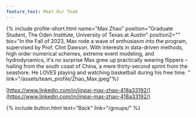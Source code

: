 ```yaml
---
feature_text: Meet Our Team
---
```

{% include profile-short.html name="Max Zhao" position="Graduate Student, The Oden Institute, University of Texas at Austin" position2=""  bio="In the Fall of 2023, Max rode a wave of enthusiasm into the program, supervised by Prof. Clint Dawson. With interests in data-driven methods, high order numerical schemes, extreme event modeling, and hydrodynamics, it's no surprise Max grew up practically wearing flippers – hailing from the south coast of China, a mere thirty-second sprint from the seashore. He LOVES playing and watching basketball during his free time.
" link="/assets/team_profile/Zhao_Max.jpeg"%}



[https://www.linkedin.com/in/jinpai-max-zhao-418a33192/](https://www.linkedin.com/in/jinpai-max-zhao-418a33192/)


{% include button.html text="Back" link="/groups/" %}
